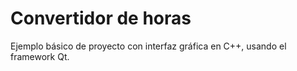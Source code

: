 # Convertidor de horas
Ejemplo básico de proyecto con interfaz gráfica en C++, usando el framework Qt.

